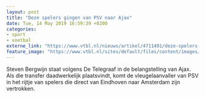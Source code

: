 ```yaml
---
layout: post
title: "Deze spelers gingen van PSV naar Ajax"
date: Tue, 14 May 2019 16:59:39 +0200
categories: 
- sport 
- voetbal 
externe_link: "https://www.vtbl.nl/nieuws/artikel/4711491/deze-spelers-gingen-van-psv-naar-ajax"
feature_image: "https://www.vtbl.nl/sites/default/files/content/images/2019/05/14/Copyright-ProShots-176085.jpg"
---
```


Steven Bergwijn staat volgens De Telegraaf in de belangstelling van Ajax. Als die transfer daadwerkelijk plaatsvindt, komt de vleugelaanvaller van PSV in het rijtje van spelers die direct van Eindhoven naar Amsterdam zijn vertrokken.
